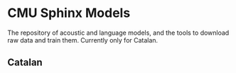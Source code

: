 # CMU Sphinx Models
The repository of acoustic and language models, and the tools to download raw data and train them. Currently only for Catalan.

## Catalan
